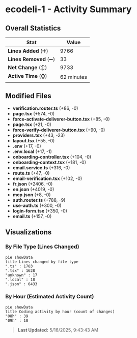 # ecodeli-1 - Activity Summary 

## Overall Statistics

| Stat                   | Value                                                             |
| ---------------------- | ----------------------------------------------------------------- |
| **Lines Added** (➕)   | 9766                                          |
| **Lines Removed** (➖) | 33                                        |
| **Net Change** (↕)    | 9733                |
| **Active Time** (⌚)   | 62 minutes |


## Modified Files
- **verification.router.ts** (+86, -0)
- **page.tsx** (+574, -0)
- **force-activate-deliverer-button.tsx** (+85, -0)
- **page.tsx** (+21, -0)
- **force-verify-deliverer-button.tsx** (+90, -0)
- **providers.tsx** (+43, -23)
- **layout.tsx** (+55, -0)
- **.env** (+17, -0)
- **.env.local** (+17, -1)
- **onboarding-controller.tsx** (+104, -0)
- **onboarding-context.tsx** (+181, -0)
- **email.service.ts** (+316, -0)
- **route.ts** (+47, -0)
- **email-verification.tsx** (+102, -0)
- **fr.json** (+2406, -0)
- **en.json** (+4019, -0)
- **mcp.json** (+8, -0)
- **auth.router.ts** (+788, -9)
- **use-auth.ts** (+300, -0)
- **login-form.tsx** (+350, -0)
- **email.ts** (+157, -0)

## Visualizations

### By File Type (Lines Changed)

```mermaid
pie showData
title Lines changed by file type
".ts" : 1703
".tsx" : 1628
"unknown" : 17
".local" : 18
".json" : 6433
```

### By Hour (Estimated Activity Count)

```mermaid
pie showData
title Coding activity by hour (count of changes)
"08h" : 39
"09h" : 18
```


> **Last Updated:** 5/16/2025, 9:43:43 AM
